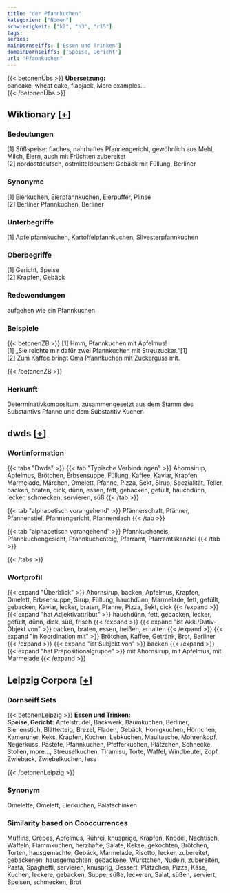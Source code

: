 ```yaml
---
title: "der Pfannkuchen"
kategorien: ["Nomen"]
schwierigkeit: ["k2", "h3", "r15"]
tags:
series:
mainDornseiffs: ['Essen und Trinken']
domainDornseiffs: ['Speise, Gericht']
url: "Pfannkuchen"
---
```


{{< betonenÜbs >}}
**Übersetzung:**  
pancake, wheat  cake, flapjack, More examples...  
{{< /betonenÜbs >}}

## Wiktionary [[+](https://de.wiktionary.org/wiki/Pfannkuchen)]

### Bedeutungen
[1] Süßspeise: flaches, nahrhaftes Pfannengericht, gewöhnlich aus Mehl, Milch, Eiern, auch mit Früchten zubereitet  
[2] nordostdeutsch, ostmitteldeutsch: Gebäck mit Füllung, Berliner  

### Synonyme
[1] Eierkuchen, Eierpfannkuchen, Eierpuffer, Plinse  
[2] Berliner Pfannkuchen, Berliner  

### Unterbegriffe
[1] Apfelpfannkuchen, Kartoffelpfannkuchen, Silvesterpfannkuchen  

### Oberbegriffe
[1] Gericht, Speise  
[2] Krapfen, Gebäck  

### Redewendungen
aufgehen wie ein Pfannkuchen  

### Beispiele
{{< betonenZB >}}
[1] Hmm, Pfannkuchen mit Apfelmus!  
[1] „Sie reichte mir dafür zwei Pfannkuchen mit Streuzucker.“[1]  
[2] Zum Kaffee bringt Oma Pfannkuchen mit Zuckerguss mit.  

{{< /betonenZB >}}
### Herkunft
Determinativkompositum, zusammengesetzt aus dem Stamm des Substantivs Pfanne und dem Substantiv Kuchen  



## dwds [[+](https://www.dwds.de/wb/Pfannkuchen)]

### Wortinformation
{{< tabs "Dwds" >}}
{{< tab "Typische Verbindungen" >}}
Ahornsirup, Apfelmus, Brötchen, Erbsensuppe, Füllung, Kaffee, Kaviar, Krapfen, Marmelade, Märchen, Omelett, Pfanne, Pizza, Sekt, Sirup, Spezialität, Teller, backen, braten, dick, dünn, essen, fett, gebacken, gefüllt, hauchdünn, lecker, schmecken, servieren, süß
{{< /tab >}}

{{< tab "alphabetisch vorangehend" >}}
Pfännerschaft, Pfänner, Pfannenstiel, Pfannengericht, Pfannendach
{{< /tab >}}

{{< tab "alphabetisch vorangehend" >}}
Pfannkucheneis, Pfannkuchengesicht, Pfannkuchenteig, Pfarramt, Pfarramtskanzlei
{{< /tab >}}

{{< /tabs >}}

### Wortprofil
{{< expand "Überblick" >}} Ahornsirup, backen, Apfelmus, Krapfen, Omelett, Erbsensuppe, Sirup, Füllung, hauchdünn, Marmelade, fett, gefüllt, gebacken, Kaviar, lecker, braten, Pfanne, Pizza, Sekt, dick {{< /expand >}}
{{< expand "hat Adjektivattribut" >}} hauchdünn, fett, gebacken, lecker, gefüllt, dünn, dick, süß, frisch {{< /expand >}}
{{< expand "ist Akk./Dativ-Objekt von" >}} backen, braten, essen, heißen, erhalten {{< /expand >}}
{{< expand "in Koordination mit" >}} Brötchen, Kaffee, Getränk, Brot, Berliner {{< /expand >}}
{{< expand "ist Subjekt von" >}} backen {{< /expand >}}
{{< expand "hat Präpositionalgruppe" >}} mit Ahornsirup, mit Apfelmus, mit Marmelade {{< /expand >}}

## Leipzig Corpora [[+](https://corpora.uni-leipzig.de/en/res?word=Pfannkuchen&corpusId=deu_newscrawl-public_2018)]

### Dornseiff Sets
{{< betonenLeipzig >}}
**Essen und Trinken:**  
**Speise, Gericht:** Apfelstrudel, Backwerk, Baumkuchen, Berliner, Bienenstich, Blätterteig, Brezel, Fladen, Gebäck, Honigkuchen, Hörnchen, Kameruner, Keks, Krapfen, Kuchen, Lebkuchen, Maultasche, Mohrenkopf, Negerkuss, Pastete, Pfannkuchen, Pfefferkuchen, Plätzchen, Schnecke, Stollen, more..., Streuselkuchen, Tiramisu, Torte, Waffel, Windbeutel, Zopf, Zwieback, Zwiebelkuchen, less  

{{< /betonenLeipzig >}}

### Synonym
Omelette, Omelett, Eierkuchen, Palatschinken


### Similarity based on Cooccurrences
Muffins, Crêpes, Apfelmus, Rührei, knusprige, Krapfen, Knödel, Nachtisch, Waffeln, Flammkuchen, herzhafte, Salate, Kekse, gekochten, Brötchen, Torten, hausgemachte, Gebäck, Marmelade, Risotto, lecker, zubereitet, gebackenen, hausgemachten, gebackene, Würstchen, Nudeln, zubereiten, Pasta, Spaghetti, servieren, knusprig, Dessert, Plätzchen, Pizza, Käse, Kuchen, leckere, gebacken, Suppe, süße, leckeren, Salat, süßen, serviert, Speisen, schmecken, Brot

